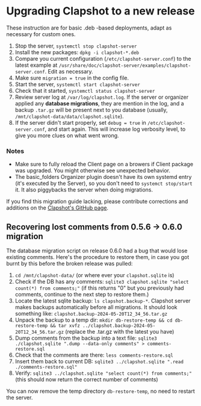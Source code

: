 # Upgrading Clapshot to a new release

These instruction are for basic .deb -based deployments, adapt as necessary for custom ones.

1. Stop the server, `systemctl stop clapshot-server`
2. Install the new packages: `dpkg -i clapshot-*.deb`
3. Compare you current configuration (`/etc/clapshot-server.conf`) to the latest example at `/usr/share/doc/clapshot-server/examples/clapshot-server.conf`. Edit as necessary.
4. Make sure `migration = true` in the config file.
5. Start the server, `systemctl start clapshot-server`
6. Check that it started, `systemctl status clapshot-server`
7. Review server log at `/var/log/clapshot.log`. If the server or organizer applied any **database migrations**, they are mention in the log, and a backup `.tar.gz` will be present next to you database (usually, `/mnt/clapshot-data/data/clapshot.sqlite`).
8. If the server didn't start properly, set `debug = true` in `/etc/clapshot-server.conf`, and start again. This will increase log verbosity level, to give you more clues on what went wrong.

### Notes

 - Make sure to fully reload the Client page on a browers if Client package was upgraded. You might otherwise see unexpected behavior.
 - The basic_folders Organizer plugin doesn't have its own systemd entry (it's executed by the Server), so you don't need to `systemct stop/start` it. It also piggybacks the server when doing migrations.

If you find this migration guide lacking, please contribute corrections and additions on the [Clapshot's GitHub page](https://github.com/elonen/clapshot).

## Recovering lost comments from 0.5.6 -> 0.6.0 migration

The database migration script on release 0.6.0 had a bug that would lose existing comments.
Here's the procedure to restore them, in case you got burnt by this before the broken release was pulled:

1. `cd /mnt/clapshot-data/` (or where ever your `clapshot.sqlite` is)
2. Check if the DB has any comments: `sqlite3 clapshot.sqlite "select count(*) from comments;"` (if this returns "0" but you previously had comments, continue to the next step to restore them.)
3. Locate the latest sqlite backup: `ls clapshot.backup-*`. Clapshot server makes backups automatically before all migrations. It should look something like: `clapshot.backup-2024-05-20T12_34_56.tar.gz`
4. Unpack the backup to a temp dir: `mkdir db-restore-temp && cd db-restore-temp && tar xvfz ../clapshot.backup-2024-05-20T12_34_56.tar.gz` (replace the .tar.gz with the latest you have)
5. Dump comments from the backup into a text file: `sqlite3 ./clapshot.sqlite ".dump --data-only comments" > comments-restore.sql`
6. Check that the comments are there: `less comments-restore.sql`
7. Insert them back to current DB: `sqlite3 ../clapshot.sqlite ".read ./comments-restore.sql"`
8. Verify: `sqlite3 ../clapshot.sqlite "select count(*) from comments;"` (this should now return the correct number of comments)

You can now remove the temp directory `db-restore-temp`, no need to restart the server.
